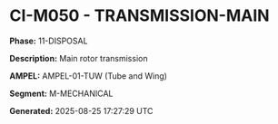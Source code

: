 # CI-M050 - TRANSMISSION-MAIN

**Phase:** 11-DISPOSAL

**Description:** Main rotor transmission

**AMPEL:** AMPEL-01-TUW (Tube and Wing)

**Segment:** M-MECHANICAL

**Generated:** 2025-08-25 17:27:29 UTC

